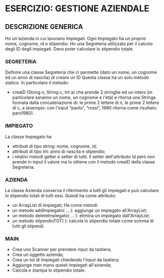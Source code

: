 # ESERCIZIO: GESTIONE AZIENDALE

## DESCRIZIONE GENERICA

Ho un'azienda in cui lavorano Impiegati.
Ogni Impiegato ha un proprio nome, cognome, id e stipendio.
Ho una Segreteria utilizzata per il calcolo degli ID degli impiegati.
Devo poter calcolare lo stipendio totale.

### SEGRETERIA

Definire una classe Segreteria che ci permette (dato un nome, un cognome ed un anno di nascita) di creare un ID
Questa classe ha un solo metodo statico.
In particolare il metodo:

* creaID (String n, String c, Int a)
che prende 2 stringhe ed un intero (in particolare saranno un nome, un
cognome e l'età) e ritorna una Stringa formata dalla concatenazione di: le prime
2 lettere di n, le prime 2 lettere di c, a (esempio: con l'input “paolo”, “rossi”, 1980 ritorna come risultato: paro1980).

### IMPIEGATO

La classe Impiegato ha

* attributi di tipo string: nome, cognome, id;
* attributi di tipo int: anno di nascita e stipendio;
* i relativi metodi getter e setter di tutti.
Il setter dell'attributo id però non prende in input il valore ma lo ottiene con il metodo creaID della classe Segreteria.

### AZIENDA

La classe Azienda conserva il riferimento a tutti gli impiegati e può calcolare lo stipendio totali di tutti essi.
Quindi ha come attributo:

* un ArrayList di Impiegati;
Ha come metodi:
* un metodo addImpiegato( ... ):
aggiunge un impiegato all'ArrayList;
* un metodo deleteImpiegato( ... ):
elimina un impiegato dall'ArrayList;
* un metodo stipendioTOT( ):
calcola lo stipendio totale come somma di tutti gli stipendi.

### MAIN

* Crea uno Scanner per prendere input da tastiera;
* Crea un oggetto azienda;
* Crea un tot di Impiegati chiedendo l'input da tastiera;
* Aggiunge man mano questi impiegati all'azienda;
* Calcola e stampa lo stipendio totale.
